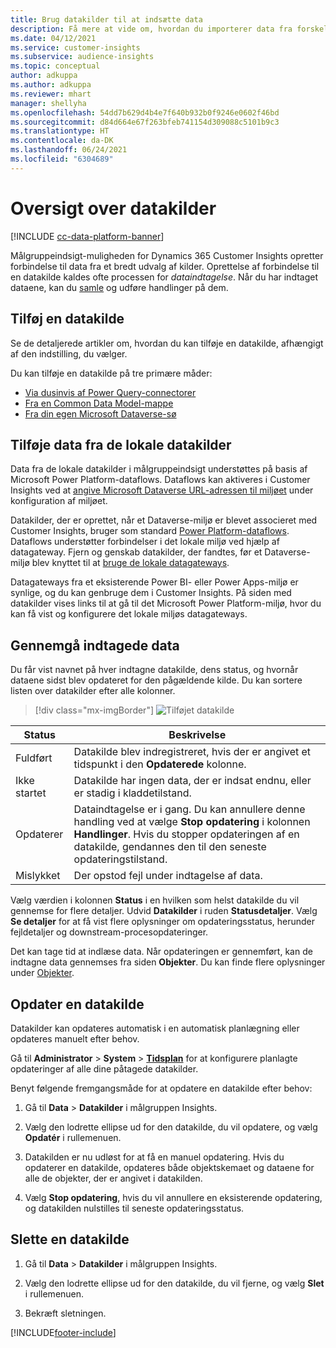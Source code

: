 ```yaml
---
title: Brug datakilder til at indsætte data
description: Få mere at vide om, hvordan du importerer data fra forskellige kilder.
ms.date: 04/12/2021
ms.service: customer-insights
ms.subservice: audience-insights
ms.topic: conceptual
author: adkuppa
ms.author: adkuppa
ms.reviewer: mhart
manager: shellyha
ms.openlocfilehash: 54dd7b629d4b4e7f640b932b0f9246e0602f46bd
ms.sourcegitcommit: d84d664e67f263bfeb741154d309088c5101b9c3
ms.translationtype: HT
ms.contentlocale: da-DK
ms.lasthandoff: 06/24/2021
ms.locfileid: "6304689"
---
```

# <a name="data-sources-overview"></a>Oversigt over datakilder

[!INCLUDE [cc-data-platform-banner](../includes/cc-data-platform-banner.md)]

Målgruppeindsigt-muligheden for Dynamics 365 Customer Insights opretter forbindelse til data fra et bredt udvalg af kilder. Oprettelse af forbindelse til en datakilde kaldes ofte processen for *dataindtagelse*. Når du har indtaget dataene, kan du [samle](data-unification.md) og udføre handlinger på dem.

## <a name="add-a-data-source"></a>Tilføj en datakilde

Se de detaljerede artikler om, hvordan du kan tilføje en datakilde, afhængigt af den indstilling, du vælger.

Du kan tilføje en datakilde på tre primære måder:

- [Via dusinvis af Power Query-connectorer](connect-power-query.md)
- [Fra en Common Data Model-mappe](connect-common-data-model.md)
- [Fra din egen Microsoft Dataverse-sø](connect-common-data-service-lake.md)

## <a name="add-data-from-on-premises-data-sources"></a>Tilføje data fra de lokale datakilder

Data fra de lokale datakilder i målgruppeindsigt understøttes på basis af Microsoft Power Platform-dataflows. Dataflows kan aktiveres i Customer Insights ved at [angive Microsoft Dataverse URL-adressen til miljøet](manage-environments.md#create-an-environment-in-an-existing-organization) under konfiguration af miljøet.

Datakilder, der er oprettet, når et Dataverse-miljø er blevet associeret med Customer Insights, bruger som standard [Power Platform-dataflows](/power-query/dataflows/overview-dataflows-across-power-platform-dynamics-365). Dataflows understøtter forbindelser i det lokale miljø ved hjælp af datagateway. Fjern og genskab datakilder, der fandtes, før et Dataverse-miljø blev knyttet til at [bruge de lokale datagateways](/data-integration/gateway/service-gateway-app.md).

Datagateways fra et eksisterende Power BI- eller Power Apps-miljø er synlige, og du kan genbruge dem i Customer Insights. På siden med datakilder vises links til at gå til det Microsoft Power Platform-miljø, hvor du kan få vist og konfigurere det lokale miljøs datagateways.

## <a name="review-ingested-data"></a>Gennemgå indtagede data

Du får vist navnet på hver indtagne datakilde, dens status, og hvornår dataene sidst blev opdateret for den pågældende kilde. Du kan sortere listen over datakilder efter alle kolonner.

> [!div class="mx-imgBorder"]
> ![Tilføjet datakilde](media/configure-data-datasource-added.png "Tilføjet datakilde")

|Status  |Beskrivelse  |
|---------|---------|
|Fuldført   |Datakilde blev indregistreret, hvis der er angivet et tidspunkt i den **Opdaterede** kolonne.
|Ikke startet   |Datakilde har ingen data, der er indsat endnu, eller er stadig i kladdetilstand.         |
|Opdaterer    |Dataindtagelse er i gang. Du kan annullere denne handling ved at vælge **Stop opdatering** i kolonnen **Handlinger**. Hvis du stopper opdateringen af en datakilde, gendannes den til den seneste opdateringstilstand.       |
|Mislykket     |Der opstod fejl under indtagelse af data.         |

Vælg værdien i kolonnen **Status** i en hvilken som helst datakilde du vil gennemse for flere detaljer. Udvid **Datakilder** i ruden **Statusdetaljer**. Vælg **Se detaljer** for at få vist flere oplysninger om opdateringsstatus, herunder fejldetaljer og downstream-procesopdateringer.

Det kan tage tid at indlæse data. Når opdateringen er gennemført, kan de indtagne data gennemses fra siden **Objekter**. Du kan finde flere oplysninger under [Objekter](entities.md).

## <a name="refresh-a-data-source"></a>Opdater en datakilde

Datakilder kan opdateres automatisk i en automatisk planlægning eller opdateres manuelt efter behov. 

Gå til **Administrator** > **System** > [**Tidsplan**](system.md#schedule-tab) for at konfigurere planlagte opdateringer af alle dine påtagede datakilder.

Benyt følgende fremgangsmåde for at opdatere en datakilde efter behov:

1. Gå til **Data** > **Datakilder** i målgruppen Insights.

2. Vælg den lodrette ellipse ud for den datakilde, du vil opdatere, og vælg **Opdatér** i rullemenuen.

3. Datakilden er nu udløst for at få en manuel opdatering. Hvis du opdaterer en datakilde, opdateres både objektskemaet og dataene for alle de objekter, der er angivet i datakilden.

4. Vælg **Stop opdatering**, hvis du vil annullere en eksisterende opdatering, og datakilden nulstilles til seneste opdateringsstatus.

## <a name="delete-a-data-source"></a>Slette en datakilde

1. Gå til **Data** > **Datakilder** i målgruppen Insights.

2. Vælg den lodrette ellipse ud for den datakilde, du vil fjerne, og vælg **Slet** i rullemenuen.

3. Bekræft sletningen.


[!INCLUDE[footer-include](../includes/footer-banner.md)]
